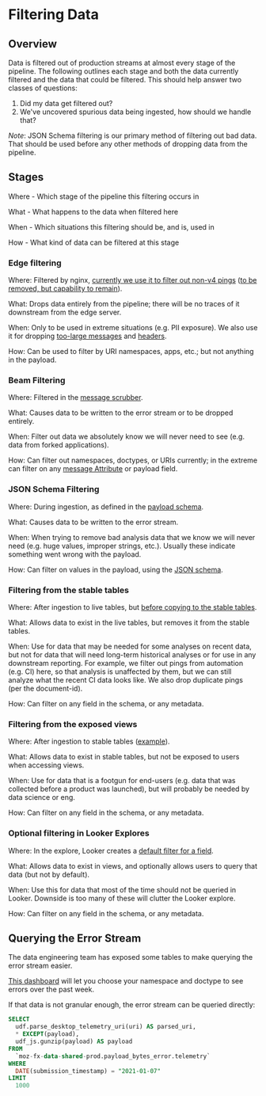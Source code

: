 # Filtering Data

## Overview

Data is filtered out of production streams at almost every stage of the pipeline.
The following outlines each stage and both the data currently filtered and the
data that could be filtered. This should help answer two classes of questions:

1. Did my data get filtered out?
2. We've uncovered spurious data being ingested, how should we handle that?

*Note*: JSON Schema filtering is our primary method of filtering out bad data. That should be used before any other methods of dropping data from the pipeline.

## Stages

Where - Which stage of the pipeline this filtering occurs in

What - What happens to the data when filtered here

When - Which situations this filtering should be, and is, used in

How - What kind of data can be filtered at this stage

### Edge filtering

Where: Filtered by nginx, [currently we use it to filter out non-v4 pings](https://github.com/mozilla-services/cloudops-infra/blob/master/projects/data-ingestion/k8s/charts/data-ingestion/templates/filter-configmap.yaml#L14-L41)
([to be removed, but capability to remain](https://bugzilla.mozilla.org/show_bug.cgi?id=1678497)).

What: Drops data entirely from the pipeline; there will be no traces of it downstream from the edge server.

When: Only to be used in extreme situations (e.g. PII exposure). We also use it for dropping [too-large messages](https://github.com/mozilla/gcp-ingestion/blob/master/docs/architecture/overview.md#limits) and [headers](https://github.com/mozilla/gcp-ingestion/blob/master/ingestion-edge/ingestion_edge/util.py#L95).

How: Can be used to filter by URI namespaces, apps, etc.; but not anything in the payload. 

### Beam Filtering

Where: Filtered in the [message scrubber](https://github.com/mozilla/gcp-ingestion/blob/master/ingestion-beam/src/main/java/com/mozilla/telemetry/decoder/MessageScrubber.java).

What: Causes data to be written to the error stream or to be dropped entirely.

When: Filter out data we absolutely know we will never need to see (e.g. data from forked applications).

How: Can filter out namespaces, doctypes, or URIs currently; in the extreme can filter on any [message Attribute](https://github.com/mozilla/gcp-ingestion/blob/master/ingestion-core/src/main/java/com/mozilla/telemetry/ingestion/core/Constant.java#L8) or payload field.

### JSON Schema Filtering

Where: During ingestion, as defined in the [payload schema](https://github.com/mozilla-services/mozilla-pipeline-schemas/).

What: Causes data to be written to the error stream.

When: When trying to remove bad analysis data that we know we will never need (e.g. huge values, improper strings, etc.). Usually these indicate something went wrong with the payload.

How: Can filter on values in the payload, using the [JSON schema](https://json-schema.org/understanding-json-schema/).

### Filtering from the stable tables

Where: After ingestion to live tables, but [before copying to the stable tables](https://github.com/mozilla/bigquery-etl/blob/master/bigquery_etl/copy_deduplicate.py#L40).

What: Allows data to exist in the live tables, but removes it from the stable tables.

When: Use for data that may be needed for some analyses on recent data, but not for data that will need long-term historical analyses or for use in any downstream reporting. For example, we filter out pings from automation (e.g. CI) here, so that analysis is unaffected by them, but we can still analyze what the recent CI data looks like. We also drop duplicate pings (per the document-id).

How: Can filter on any field in the schema, or any metadata.

### Filtering from the exposed views

Where: After ingestion to stable tables ([example](https://github.com/mozilla/bigquery-etl/blob/master/sql/moz-fx-data-shared-prod/telemetry/lockwise_mobile_events_v1/view.sql#L17)).

What: Allows data to exist in stable tables, but not be exposed to users when accessing views.

When: Use for data that is a footgun for end-users (e.g. data that was collected before a product was launched), but will probably be needed by data science or eng.

How: Can filter on any field in the schema, or any metadata.

### Optional filtering in Looker Explores

Where: In the explore, Looker creates a [default filter for a field](https://docs.looker.com/reference/field-params/default_value).

What: Allows data to exist in views, and optionally allows users to query that data (but not by default).

When: Use this for data that most of the time should not be queried in Looker. Downside is too many of these will clutter the Looker explore.

How: Can filter on any field in the schema, or any metadata.

## Querying the Error Stream

The data engineering team has exposed some tables to make querying the error stream easier.

[This dashboard](https://sql.telemetry.mozilla.org/dashboard/schema-errors) will let you choose your namespace and doctype to see
errors over the past week.

If that data is not granular enough, the error stream can be queried directly:

```sql
SELECT
  udf.parse_desktop_telemetry_uri(uri) AS parsed_uri,
  * EXCEPT(payload),
  udf_js.gunzip(payload) AS payload
FROM
  `moz-fx-data-shared-prod.payload_bytes_error.telemetry`
WHERE
  DATE(submission_timestamp) = "2021-01-07"
LIMIT
  1000
```
